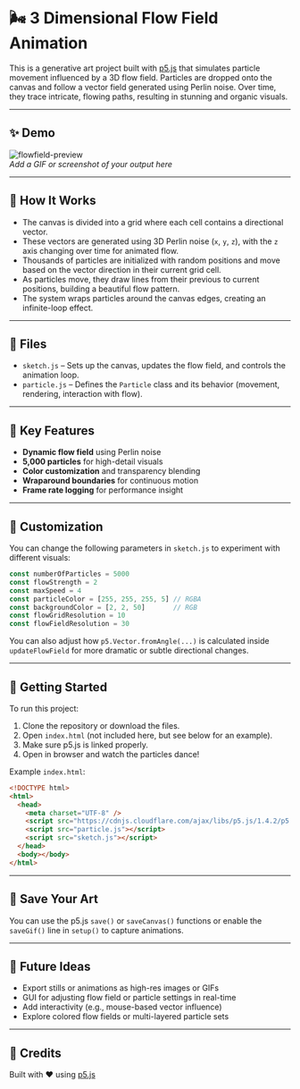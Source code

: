 # 🌬️ 3 Dimensional Flow Field Animation

This is a generative art project built with [p5.js](https://p5js.org/) that simulates particle movement influenced by a 3D flow field. Particles are dropped onto the canvas and follow a vector field generated using Perlin noise. Over time, they trace intricate, flowing paths, resulting in stunning and organic visuals.

---

## ✨ Demo

![flowfield-preview](preview.gif)  
*Add a GIF or screenshot of your output here*

---

## 🧠 How It Works

- The canvas is divided into a grid where each cell contains a directional vector.
- These vectors are generated using 3D Perlin noise (`x`, `y`, `z`), with the `z` axis changing over time for animated flow.
- Thousands of particles are initialized with random positions and move based on the vector direction in their current grid cell.
- As particles move, they draw lines from their previous to current positions, building a beautiful flow pattern.
- The system wraps particles around the canvas edges, creating an infinite-loop effect.

---

## 📁 Files

- `sketch.js` – Sets up the canvas, updates the flow field, and controls the animation loop.
- `particle.js` – Defines the `Particle` class and its behavior (movement, rendering, interaction with flow).

---

## 🧩 Key Features

- **Dynamic flow field** using Perlin noise
- **5,000 particles** for high-detail visuals
- **Color customization** and transparency blending
- **Wraparound boundaries** for continuous motion
- **Frame rate logging** for performance insight

---

## 🎨 Customization

You can change the following parameters in `sketch.js` to experiment with different visuals:

```js
const numberOfParticles = 5000
const flowStrength = 2
const maxSpeed = 4
const particleColor = [255, 255, 255, 5] // RGBA
const backgroundColor = [2, 2, 50]       // RGB
const flowGridResolution = 10
const flowFieldResolution = 30
```

You can also adjust how `p5.Vector.fromAngle(...)` is calculated inside `updateFlowField` for more dramatic or subtle directional changes.

---

## 🚀 Getting Started

To run this project:

1. Clone the repository or download the files.
2. Open `index.html` (not included here, but see below for an example).
3. Make sure p5.js is linked properly.
4. Open in browser and watch the particles dance!

Example `index.html`:

```html
<!DOCTYPE html>
<html>
  <head>
    <meta charset="UTF-8" />
    <script src="https://cdnjs.cloudflare.com/ajax/libs/p5.js/1.4.2/p5.min.js"></script>
    <script src="particle.js"></script>
    <script src="sketch.js"></script>
  </head>
  <body></body>
</html>
```

---

## 📸 Save Your Art

You can use the p5.js `save()` or `saveCanvas()` functions or enable the `saveGif()` line in `setup()` to capture animations.

---

## 🧪 Future Ideas

- Export stills or animations as high-res images or GIFs
- GUI for adjusting flow field or particle settings in real-time
- Add interactivity (e.g., mouse-based vector influence)
- Explore colored flow fields or multi-layered particle sets

---

## 🐾 Credits

Built with ❤️ using [p5.js](https://p5js.org/)
